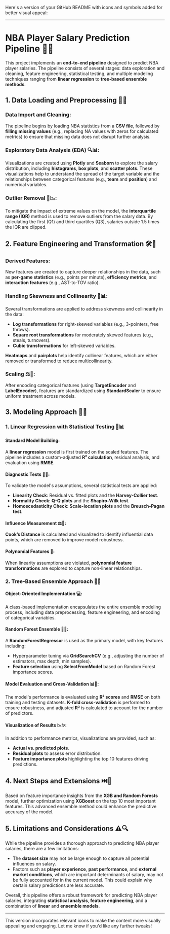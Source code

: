 Here's a version of your GitHub README with icons and symbols added for better visual appeal:

---

# NBA Player Salary Prediction Pipeline 🏀💸

This project implements an **end-to-end pipeline** designed to predict NBA player salaries. The pipeline consists of several stages: data exploration and cleaning, feature engineering, statistical testing, and multiple modeling techniques ranging from **linear regression** to **tree-based ensemble methods**.

## 1. Data Loading and Preprocessing 📂🔄

### Data Import and Cleaning:
The pipeline begins by loading NBA statistics from a **CSV file**, followed by **filling missing values** (e.g., replacing NA values with zeros for calculated metrics) to ensure that missing data does not disrupt further analysis.

### Exploratory Data Analysis (EDA) 🔍📊:
Visualizations are created using **Plotly** and **Seaborn** to explore the salary distribution, including **histograms**, **box plots**, and **scatter plots**. These visualizations help to understand the spread of the target variable and the relationships between categorical features (e.g., **team** and **position**) and numerical variables.

### Outlier Removal 🚫📉:
To mitigate the impact of extreme values on the model, the **interquartile range (IQR)** method is used to remove outliers from the salary data. By calculating the first (Q1) and third quartiles (Q3), salaries outside 1.5 times the IQR are clipped.

## 2. Feature Engineering and Transformation 🛠️🔧

### Derived Features:
New features are created to capture deeper relationships in the data, such as **per-game statistics** (e.g., points per minute), **efficiency metrics**, and **interaction features** (e.g., AST-to-TOV ratio).

### Handling Skewness and Collinearity 🔄📊:
Several transformations are applied to address skewness and collinearity in the data:
- **Log transformations** for right-skewed variables (e.g., 3-pointers, free throws).
- **Square root transformations** for moderately skewed features (e.g., steals, turnovers).
- **Cubic transformations** for left-skewed variables.

**Heatmaps** and **pairplots** help identify collinear features, which are either removed or transformed to reduce multicollinearity.

### Scaling ⚖️📐:
After encoding categorical features (using **TargetEncoder** and **LabelEncoder**), features are standardized using **StandardScaler** to ensure uniform treatment across models.

## 3. Modeling Approach 🎯💡

### 1. Linear Regression with Statistical Testing 🧮📊

#### Standard Model Building:
A **linear regression** model is first trained on the scaled features. The pipeline includes a custom-adjusted **R² calculation**, residual analysis, and evaluation using **RMSE**.

#### Diagnostic Tests 🔬✅:
To validate the model's assumptions, several statistical tests are applied:
- **Linearity Check**: Residual vs. fitted plots and the **Harvey-Collier test**.
- **Normality Check**: **Q-Q plots** and the **Shapiro-Wilk test**.
- **Homoscedasticity Check**: **Scale-location plots** and the **Breusch-Pagan test**.

#### Influence Measurement ⚖️👀:
**Cook’s Distance** is calculated and visualized to identify influential data points, which are removed to improve model robustness.

#### Polynomial Features 🧩:
When linearity assumptions are violated, **polynomial feature transformations** are explored to capture non-linear relationships.

### 2. Tree-Based Ensemble Approach 🌳🔮

#### Object-Oriented Implementation 💻:
A class-based implementation encapsulates the entire ensemble modeling process, including data preprocessing, feature engineering, and encoding of categorical variables.

#### Random Forest Ensemble 🌲🔧:
A **RandomForestRegressor** is used as the primary model, with key features including:
- Hyperparameter tuning via **GridSearchCV** (e.g., adjusting the number of estimators, max depth, min samples).
- **Feature selection** using **SelectFromModel** based on Random Forest importance scores.

#### Model Evaluation and Cross-Validation 📊🔄:
The model's performance is evaluated using **R² scores** and **RMSE** on both training and testing datasets. **K-fold cross-validation** is performed to ensure robustness, and adjusted **R²** is calculated to account for the number of predictors.

#### Visualization of Results 📉✨:
In addition to performance metrics, visualizations are provided, such as:
- **Actual vs. predicted plots**.
- **Residual plots** to assess error distribution.
- **Feature importance plots** highlighting the top 10 features driving predictions.

## 4. Next Steps and Extensions ⏭️🚀

Based on feature importance insights from the **XGB and Random Forests** model, further optimization using **XGBoost** on the top 10 most important features. This advanced ensemble method could enhance the predictive accuracy of the model.

## 5. Limitations and Considerations ⚠️🔍

While the pipeline provides a thorough approach to predicting NBA player salaries, there are a few limitations:
- The **dataset size** may not be large enough to capture all potential influences on salary.
- Factors such as **player experience**, **past performance**, and **external market conditions**, which are important determinants of salary, may not be fully accounted for in the current model. This could explain why certain salary predictions are less accurate.

Overall, this pipeline offers a robust framework for predicting NBA player salaries, integrating **statistical analysis**, **feature engineering**, and a combination of **linear** and **ensemble models**.

---

This version incorporates relevant icons to make the content more visually appealing and engaging. Let me know if you'd like any further tweaks!
